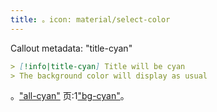 ```yaml
---
title: 。icon: material/select-color
---
```


Callout metadata: "title-cyan"

```md
> [!info|title-cyan] Title will be cyan
> The background color will display as usual
```

。["all-cyan"](../combined-styling/page-5.md)
页:1["bg-cyan"](../bg-styling/page-5.md)。

